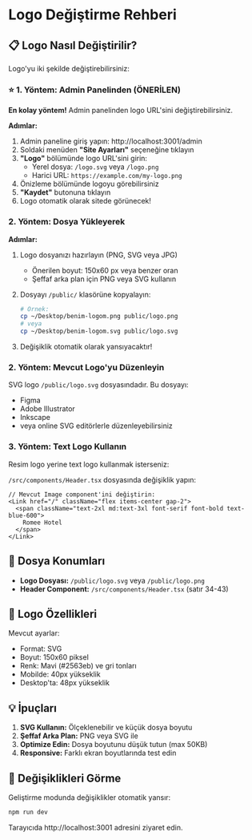 # Logo Değiştirme Rehberi

## 📋 Logo Nasıl Değiştirilir?

Logo'yu iki şekilde değiştirebilirsiniz:

### ⭐ 1. Yöntem: Admin Panelinden (ÖNERİLEN)

**En kolay yöntem!** Admin panelinden logo URL'sini değiştirebilirsiniz.

**Adımlar:**

1. Admin paneline giriş yapın: http://localhost:3001/admin
2. Soldaki menüden **"Site Ayarları"** seçeneğine tıklayın
3. **"Logo"** bölümünde logo URL'sini girin:
   - Yerel dosya: `/logo.svg` veya `/logo.png`
   - Harici URL: `https://example.com/my-logo.png`
4. Önizleme bölümünde logoyu görebilirsiniz
5. **"Kaydet"** butonuna tıklayın
6. Logo otomatik olarak sitede görünecek!

### 2. Yöntem: Dosya Yükleyerek

**Adımlar:**

1. Logo dosyanızı hazırlayın (PNG, SVG veya JPG)
   - Önerilen boyut: 150x60 px veya benzer oran
   - Şeffaf arka plan için PNG veya SVG kullanın

2. Dosyayı `/public/` klasörüne kopyalayın:
   ```bash
   # Örnek:
   cp ~/Desktop/benim-logom.png public/logo.png
   # veya
   cp ~/Desktop/benim-logom.svg public/logo.svg
   ```

3. Değişiklik otomatik olarak yansıyacaktır!

### 2. Yöntem: Mevcut Logo'yu Düzenleyin

SVG logo `/public/logo.svg` dosyasındadır. Bu dosyayı:
- Figma
- Adobe Illustrator
- Inkscape
- veya online SVG editörlerle düzenleyebilirsiniz

### 3. Yöntem: Text Logo Kullanın

Resim logo yerine text logo kullanmak isterseniz:

`/src/components/Header.tsx` dosyasında değişiklik yapın:

```tsx
// Mevcut Image component'ini değiştirin:
<Link href="/" className="flex items-center gap-2">
  <span className="text-2xl md:text-3xl font-serif font-bold text-blue-600">
    Romee Hotel
  </span>
</Link>
```

## 📁 Dosya Konumları

- **Logo Dosyası:** `/public/logo.svg` veya `/public/logo.png`
- **Header Component:** `/src/components/Header.tsx` (satır 34-43)

## 🎨 Logo Özellikleri

Mevcut ayarlar:
- Format: SVG
- Boyut: 150x60 piksel
- Renk: Mavi (#2563eb) ve gri tonları
- Mobilde: 40px yükseklik
- Desktop'ta: 48px yükseklik

## 💡 İpuçları

1. **SVG Kullanın:** Ölçeklenebilir ve küçük dosya boyutu
2. **Şeffaf Arka Plan:** PNG veya SVG ile
3. **Optimize Edin:** Dosya boyutunu düşük tutun (max 50KB)
4. **Responsive:** Farklı ekran boyutlarında test edin

## 🔄 Değişiklikleri Görme

Geliştirme modunda değişiklikler otomatik yansır:
```bash
npm run dev
```

Tarayıcıda http://localhost:3001 adresini ziyaret edin.
